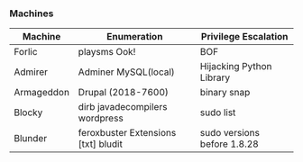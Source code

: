 ### Machines

| Machine | Enumeration | Privilege Escalation |
| ------------- | ------------- | ------------- |
| Forlic | playsms Ook! | BOF |
| Admirer | Adminer MySQL(local) | Hijacking Python Library | 
| Armageddon | Drupal (2018-7600) | binary snap |
| Blocky | dirb javadecompilers wordpress | sudo list |
| Blunder | feroxbuster Extensions [txt] bludit | sudo versions before 1.8.28 |


